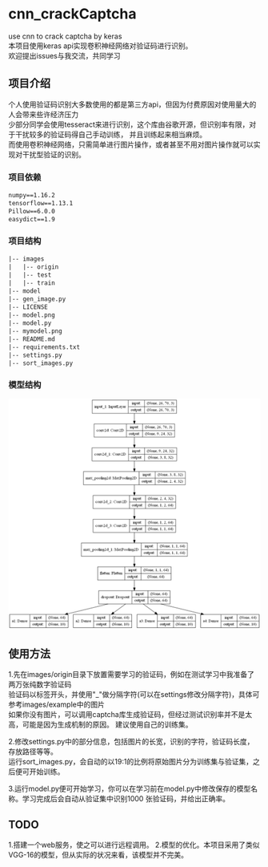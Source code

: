 # cnn_crackCaptcha
use cnn to crack captcha by keras  
本项目使用keras api实现卷积神经网络对验证码进行识别。  
欢迎提出issues与我交流，共同学习


## 项目介绍
个人使用验证码识别大多数使用的都是第三方api，但因为付费原因对使用量大的人会带来些许经济压力  
少部分同学会使用tesseract来进行识别，这个库由谷歌开源，但识别率有限，对于干扰较多的验证码得自己手动训练，
并且训练起来相当麻烦。  
而使用卷积神经网络，只需简单进行图片操作，或者甚至不用对图片操作就可以实现对干扰型验证的识别。

### 项目依赖
```
numpy==1.16.2 
tensorflow==1.13.1 
Pillow==6.0.0 
easydict==1.9 
```

### 项目结构
```
|-- images
|   |-- origin
|   |-- test
|   |-- train
|-- model
|-- gen_image.py
|-- LICENSE
|-- model.png
|-- model.py
|-- mymodel.png
|-- README.md
|-- requirements.txt
|-- settings.py
|-- sort_images.py
```

### 模型结构
![model](https://github.com/zer0e/cnn_crackCaptcha/raw/master/mymodel.png)

## 使用方法
1.先在images/origin目录下放置需要学习的验证码，例如在测试学习中我准备了两万张纯数字验证码  
验证码以标签开头，并使用"_"做分隔字符(可以在settings修改分隔字符)，具体可参考images/example中的图片  
如果你没有图片，可以调用captcha库生成验证码，但经过测试识别率并不是太高，可能是因为生成机制的原因。
建议使用自己的训练集。    

2.修改settings.py中的部分信息，包括图片的长宽，识别的字符，验证码长度，存放路径等等。  
运行sort_images.py，会自动的以19:1的比例将原始图片分为训练集与验证集，之后便可开始训练。

3.运行model.py便可开始学习，你可以在学习前在model.py中修改保存的模型名称。学习完成后会自动从验证集中识别1000
张验证码，并给出正确率。


## TODO
1.搭建一个web服务，使之可以进行远程调用。 
2.模型的优化。本项目采用了类似VGG-16的模型，但从实际的状况来看，该模型并不完美。




